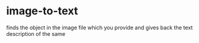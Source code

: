# image-to-text
finds the object in the image file which you provide and gives back the text description of the same
